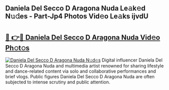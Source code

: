 ## Daniela Del Secco D Aragona Nuda Le𝚊k𝚎d N𝚞𝚍es - Part-Jp4 Photos Vid𝚎o Le𝚊ks ijvdU

# <h2><a href="http://fbdr9m.evod.top/?m=Daniela+Del+Secco+D+Aragona+Nuda">🔗 👉🔴 Daniela Del Secco D Aragona Nuda Vid𝚎o Ph𝚘t𝚘s</a></h2>

[![Daniela Del Secco D Aragona Nuda N𝚞d𝚎s](https://i.imgur.com/8V9OHl7.gif)](http://fbdr9m.evod.top/?m=Daniela+Del+Secco+D+Aragona+Nuda)
Digital influencer Daniela Del Secco D Aragona Nuda and multimedia artist renowned for sharing lifestyle and dance-related content via solo and collaborative performances and brief vlogs. Public figures Daniela Del Secco D Aragona Nuda are often subjected to intense scrutiny and public attention. 
